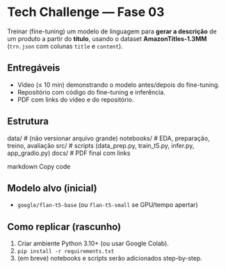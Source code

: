 # Tech Challenge — Fase 03

Treinar (fine-tuning) um modelo de linguagem para **gerar a descrição** de um produto a partir do **título**, usando o dataset **AmazonTitles-1.3MM** (`trn.json` com colunas `title` e `content`).

## Entregáveis
- Vídeo (≤ 10 min) demonstrando o modelo antes/depois do fine-tuning.
- Repositório com código do fine-tuning e inferência.
- PDF com links do vídeo e do repositório.

## Estrutura
data/ # (não versionar arquivo grande)
notebooks/ # EDA, preparação, treino, avaliação
src/ # scripts (data_prep.py, train_t5.py, infer.py, app_gradio.py)
docs/ # PDF final com links

markdown
Copy code

## Modelo alvo (inicial)
- `google/flan-t5-base` (ou `flan-t5-small` se GPU/tempo apertar)

## Como replicar (rascunho)
1. Criar ambiente Python 3.10+ (ou usar Google Colab).
2. `pip install -r requirements.txt`
3. (em breve) notebooks e scripts serão adicionados step-by-step.